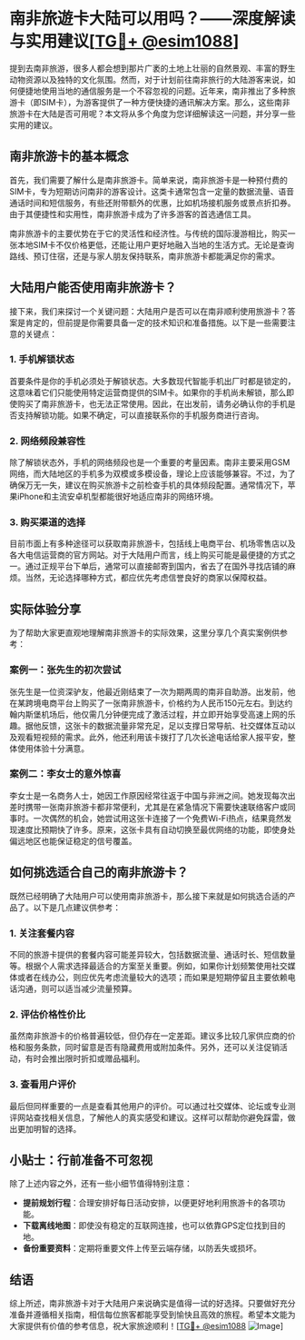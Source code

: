 # 南非旅遊卡大陆可以用吗？——深度解读与实用建议[[TG💪+ @esim1088](https://t.me/s/esim1088)]

提到去南非旅游，很多人都会想到那片广袤的土地上壮丽的自然景观、丰富的野生动物资源以及独特的文化氛围。然而，对于计划前往南非旅行的大陆游客来说，如何便捷地使用当地的通信服务是一个不容忽视的问题。近年来，南非推出了多种旅游卡（即SIM卡），为游客提供了一种方便快捷的通讯解决方案。那么，这些南非旅游卡在大陆是否可用呢？本文将从多个角度为您详细解读这一问题，并分享一些实用的建议。

## 南非旅游卡的基本概念

首先，我们需要了解什么是南非旅游卡。简单来说，南非旅游卡是一种预付费的SIM卡，专为短期访问南非的游客设计。这类卡通常包含一定量的数据流量、语音通话时间和短信服务，有些还附带额外的优惠，比如机场接机服务或景点折扣券。由于其便捷性和实用性，南非旅游卡成为了许多游客的首选通信工具。

南非旅游卡的主要优势在于它的灵活性和经济性。与传统的国际漫游相比，购买一张本地SIM卡不仅价格更低，还能让用户更好地融入当地的生活方式。无论是查询路线、预订住宿，还是与家人朋友保持联系，南非旅游卡都能满足你的需求。

## 大陆用户能否使用南非旅游卡？

接下来，我们来探讨一个关键问题：大陆用户是否可以在南非顺利使用旅游卡？答案是肯定的，但前提是你需要具备一定的技术知识和准备措施。以下是一些需要注意的关键点：

### 1. 手机解锁状态

首要条件是你的手机必须处于解锁状态。大多数现代智能手机出厂时都是锁定的，这意味着它们只能使用特定运营商提供的SIM卡。如果你的手机尚未解锁，那么即使购买了南非旅游卡，也无法正常使用。因此，在出发前，请务必确认你的手机是否支持解锁功能。如果不确定，可以直接联系你的手机服务商进行咨询。

### 2. 网络频段兼容性

除了解锁状态外，手机的网络频段也是一个重要的考量因素。南非主要采用GSM网络，而大陆地区的手机多为双模或多模设备，理论上应该能够兼容。不过，为了确保万无一失，建议在购买旅游卡之前检查手机的具体频段配置。通常情况下，苹果iPhone和主流安卓机型都能很好地适应南非的网络环境。

### 3. 购买渠道的选择

目前市面上有多种途径可以获取南非旅游卡，包括线上电商平台、机场零售店以及各大电信运营商的官方网站。对于大陆用户而言，线上购买可能是最便捷的方式之一。通过正规平台下单后，通常可以直接邮寄到国内，省去了在国外寻找店铺的麻烦。当然，无论选择哪种方式，都应优先考虑信誉良好的商家以保障权益。

## 实际体验分享

为了帮助大家更直观地理解南非旅游卡的实际效果，这里分享几个真实案例供参考：

### 案例一：张先生的初次尝试

张先生是一位资深驴友，他最近刚结束了一次为期两周的南非自助游。出发前，他在某跨境电商平台上购买了一张南非旅游卡，价格约为人民币150元左右。到达约翰内斯堡机场后，他仅需几分钟便完成了激活过程，并立即开始享受高速上网的乐趣。据他反馈，这张卡的数据流量非常充足，足以支撑日常导航、社交媒体互动以及观看短视频的需求。此外，他还利用该卡拨打了几次长途电话给家人报平安，整体使用体验十分满意。

### 案例二：李女士的意外惊喜

李女士是一名商务人士，她因工作原因经常往返于中国与非洲之间。她发现每次出差时携带一张南非旅游卡都非常便利，尤其是在紧急情况下需要快速联络客户或同事时。一次偶然的机会，她尝试用这张卡连接了一个免费Wi-Fi热点，结果竟然发现速度比预期快了许多。原来，这张卡具有自动切换至最优网络的功能，即使身处偏远地区也能保证稳定的信号覆盖。

## 如何挑选适合自己的南非旅游卡？

既然已经明确了大陆用户可以使用南非旅游卡，那么接下来就是如何挑选合适的产品了。以下是几点建议供参考：

### 1. 关注套餐内容

不同的旅游卡提供的套餐内容可能差异较大，包括数据流量、通话时长、短信数量等。根据个人需求选择最适合的方案至关重要。例如，如果你计划频繁使用社交媒体或者在线办公，则应优先考虑流量较大的选项；而如果是短期停留且主要依赖电话沟通，则可以适当减少流量预算。

### 2. 评估价格性价比

虽然南非旅游卡的价格普遍较低，但仍存在一定差距。建议多比较几家供应商的价格和服务条款，同时留意是否有隐藏费用或附加条件。另外，还可以关注促销活动，有时会推出限时折扣或赠品福利。

### 3. 查看用户评价

最后但同样重要的一点是查看其他用户的评价。可以通过社交媒体、论坛或专业测评网站查找相关信息，了解他人的真实感受和建议。这样可以帮助你避免踩雷，做出更加明智的选择。

## 小贴士：行前准备不可忽视

除了上述内容之外，还有一些小细节值得特别注意：

- **提前规划行程**：合理安排好每日活动安排，以便更好地利用旅游卡的各项功能。
- **下载离线地图**：即使没有稳定的互联网连接，也可以依靠GPS定位找到目的地。
- **备份重要资料**：定期将重要文件上传至云端存储，以防丢失或损坏。

## 结语

综上所述，南非旅游卡对于大陆用户来说确实是值得一试的好选择。只要做好充分准备并遵循相关指南，相信每位旅客都能享受到愉快且高效的旅程。希望本文能为大家提供有价值的参考信息，祝大家旅途顺利！[[TG💪+ @esim1088](https://t.me/s/esim1088) ![Image](https://i.postimg.cc/4NQfJmqS/Snipaste-2025-05-13-00-14-12.png)]